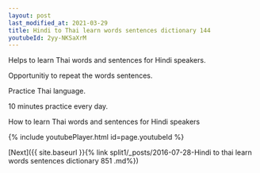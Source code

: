 ```yaml
---
layout: post
last_modified_at: 2021-03-29
title: Hindi to Thai learn words sentences dictionary 144 
youtubeId: 2yy-NKSaXrM
---
```

 
 
Helps to learn Thai words and sentences for Hindi speakers.

Opportunitiy to repeat the words sentences. 

Practice Thai language. 
 
10 minutes practice every day. 
 
How to learn Thai words and sentences for Hindi speakers 
 
{% include youtubePlayer.html id=page.youtubeId %}
 
 
[Next]({{ site.baseurl }}{% link  split1/_posts/2016-07-28-Hindi to thai learn words sentences dictionary 851 .md%})
 
